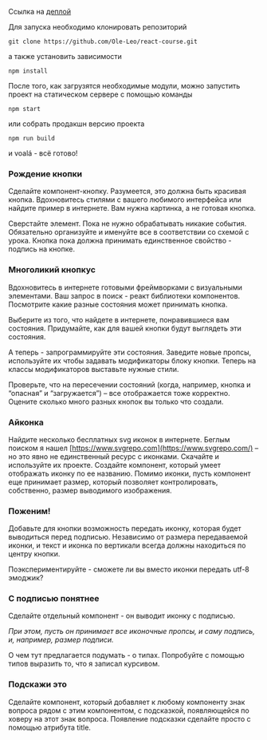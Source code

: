 Ссылка на [деплой](https://buttons-collection.netlify.app/)

Для запуска необходимо клонировать репозиторий

```
git clone https://github.com/Ole-Leo/react-course.git
```

а также установить зависимости

```
npm install
```

После того, как загрузятся необходимые модули, можно запустить проект на статическом сервере с помощью команды

```
npm start
```

или собрать продакшн версию проекта

```
npm run build
```

и voalá - всё готово!

### Рождение кнопки

Сделайте компонент-кнопку. Разумеется, это должна быть красивая кнопка. Вдохновитесь стилями с вашего любимого интерфейса или найдите пример в интернете. Вам нужна картинка, а не готовая кнопка.

Сверстайте элемент. Пока не нужно обрабатывать никакие события. Обязательно организуйте и именуйте все в соответствии со схемой с урока. Кнопка пока должна принимать единственное свойство - подпись на кнопке.

### Многоликий кнопкус

Вдохновитесь в интернете готовыми фреймворками с визуальными элементами. Ваш запрос в поиск - реакт библиотеки компонентов. Посмотрите какие разные состояния может принимать кнопка.

Выберите из того, что найдете в интернете, понравившиеся вам состояния. Придумайте, как для вашей кнопки будут выглядеть эти состояния.

А теперь - запрограммируйте эти состояния. Заведите новые пропсы, используйте их чтобы задавать модификаторы блоку кнопки. Теперь на классы модификаторов выставьте нужные стили.

Проверьте, что на пересечении состояний (когда, например, кнопка и “опасная” и “загружается”) – все отображается тоже корректно. Оцените сколько много разных кнопок вы только что создали.

### Айконка

Найдите несколько бесплатных svg иконок в интернете. Беглым поиском я нашел [https://www.svgrepo.com](https://www.svgrepo.com/) – но это явно не единственный ресурс с иконками. Скачайте и используйте их проекте. Создайте компонент, который умеет отображать иконку по ее названию. Помимо иконки, пусть компонент еще принимает размер, который позволяет контролировать, собственно, размер выводимого изображения.

### Поженим!

Добавьте для кнопки возможность передать иконку, которая будет выводиться перед подписью. Независимо от размера передаваемой иконки, и текст и иконка по вертикали всегда должны находиться по центру кнопки.

Поэкспериментируйте - сможете ли вы вместо иконки передать utf-8 эмоджик?

### С подписью понятнее

Сделайте отдельный компонент - он выводит иконку с подписью.

_При этом, пусть он принимает все иконочные пропсы, и саму подпись, и, например, размер подписи._

О чем тут предлагается подумать - о типах. Попробуйте с помощью типов выразить то, что я записал курсивом.

### Подскажи это

Сделайте компонент, который добавляет к любому компоненту знак вопроса рядом с этим компонентом, с подсказкой, появляющейся по ховеру на этот знак вопроса. Появление подсказки сделайте просто с помощью атрибута title.
